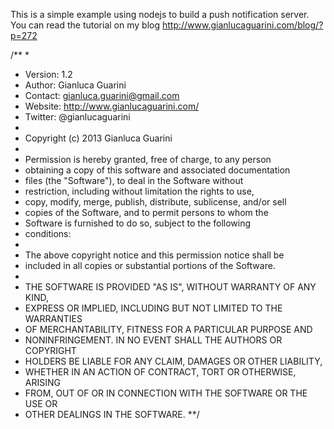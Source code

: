This is a simple example using nodejs to build a push notification server.
You can read the tutorial on my blog http://www.gianlucaguarini.com/blog/?p=272

/**
 *
 * Version:     1.2
 * Author:      Gianluca Guarini
 * Contact:     gianluca.guarini@gmail.com
 * Website:     http://www.gianlucaguarini.com/
 * Twitter:     @gianlucaguarini
 *
 * Copyright (c) 2013 Gianluca Guarini
 *
 * Permission is hereby granted, free of charge, to any person
 * obtaining a copy of this software and associated documentation
 * files (the "Software"), to deal in the Software without
 * restriction, including without limitation the rights to use,
 * copy, modify, merge, publish, distribute, sublicense, and/or sell
 * copies of the Software, and to permit persons to whom the
 * Software is furnished to do so, subject to the following
 * conditions:
 *
 * The above copyright notice and this permission notice shall be
 * included in all copies or substantial portions of the Software.
 *
 * THE SOFTWARE IS PROVIDED "AS IS", WITHOUT WARRANTY OF ANY KIND,
 * EXPRESS OR IMPLIED, INCLUDING BUT NOT LIMITED TO THE WARRANTIES
 * OF MERCHANTABILITY, FITNESS FOR A PARTICULAR PURPOSE AND
 * NONINFRINGEMENT. IN NO EVENT SHALL THE AUTHORS OR COPYRIGHT
 * HOLDERS BE LIABLE FOR ANY CLAIM, DAMAGES OR OTHER LIABILITY,
 * WHETHER IN AN ACTION OF CONTRACT, TORT OR OTHERWISE, ARISING
 * FROM, OUT OF OR IN CONNECTION WITH THE SOFTWARE OR THE USE OR
 * OTHER DEALINGS IN THE SOFTWARE.
 **/

